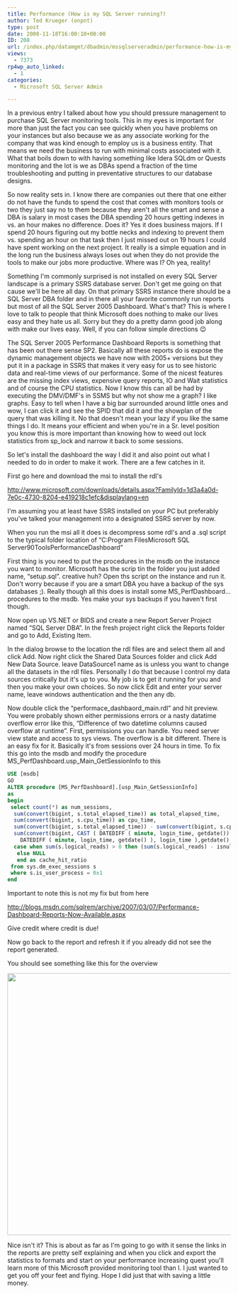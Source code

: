 ```yaml
---
title: Performance (How is my SQL Server running?)
author: Ted Krueger (onpnt)
type: post
date: 2008-11-18T16:00:10+00:00
ID: 208
url: /index.php/datamgmt/dbadmin/mssqlserveradmin/performance-how-is-my-sql-server-running/
views:
  - 7373
rp4wp_auto_linked:
  - 1
categories:
  - Microsoft SQL Server Admin

---
```

In a previous entry I talked about how you should pressure management to purchase SQL Server monitoring tools. This in my eyes is important for more than just the fact you can see quickly when you have problems on your instances but also because we as any associate working for the company that was kind enough to employ us is a business entity. That means we need the business to run with minimal costs associated with it. What that boils down to with having something like Idera SQLdm or Quests monitoring and the lot is we as DBAs spend a fraction of the time troubleshooting and putting in preventative structures to our database designs. 

So now reality sets in. I know there are companies out there that one either do not have the funds to spend the cost that comes with monitors tools or two they just say no to them because they aren't all the smart and sense a DBA is salary in most cases the DBA spending 20 hours getting indexes in vs. an hour makes no difference. Does it? Yes it does business majors. If I spend 20 hours figuring out my bottle necks and indexing to prevent them vs. spending an hour on that task then I just missed out on 19 hours I could have spent working on the next project. It really is a simple equation and in the long run the business always loses out when they do not provide the tools to make our jobs more productive. Where was I? Oh yea, reality! 

Something I'm commonly surprised is not installed on every SQL Server landscape is a primary SSRS database server. Don't get me going on that cause we'll be here all day. On that primary SSRS instance there should be a SQL Server DBA folder and in there all your favorite commonly run reports but most of all the SQL Server 2005 Dashboard. What's that? This is where I love to talk to people that think Microsoft does nothing to make our lives easy and they hate us all. Sorry but they do a pretty damn good job along with make our lives easy. Well, if you can follow simple directions 😉

The SQL Server 2005 Performance Dashboard Reports is something that has been out there sense SP2. Basically all these reports do is expose the dynamic management objects we have now with 2005+ versions but they put it in a package in SSRS that makes it very easy for us to see historic data and real-time views of our performance. Some of the nicest features are the missing index views, expensive query reports, IO and Wait statistics and of course the CPU statistics. Now I know this can all be had by executing the DMV/DMF's in SSMS but why not show me a graph? I like graphs. Easy to tell when I have a big bar surrounded around little ones and wow, I can click it and see the SPID that did it and the showplan of the query that was killing it. No that doesn't mean your lazy if you like the same things I do. It means your efficient and when you're in a Sr. level position you know this is more important than knowing how to weed out lock statistics from sp_lock and narrow it back to some sessions.

So let's install the dashboard the way I did it and also point out what I needed to do in order to make it work. There are a few catches in it.

First go here and download the msi to install the rdl's 

http://www.microsoft.com/downloads/details.aspx?FamilyId=1d3a4a0d-7e0c-4730-8204-e419218c1efc&displaylang=en

I'm assuming you at least have SSRS installed on your PC but preferably you've talked your management into a designated SSRS server by now.

When you run the msi all it does is decompress some rdl's and a .sql script to the typical folder location of “C:Program FilesMicrosoft SQL Server90ToolsPerformanceDashboard”

First thing is you need to put the procedures in the msdb on the instance you want to monitor. Microsoft has the scrip tin the folder you just added name, “setup.sql”. creative huh? Open ths script on the instance and run it. Don't worry because if you are a smart DBA you have a backup of the sys databases ;). Really though all this does is install some MS_PerfDashboard... procedures to the msdb. Yes make your sys backups if you haven't first though. 

Now open up VS.NET or BIDS and create a new Report Server Project named “SQL Server DBA”. In the fresh project right click the Reports folder and go to Add, Existing Item.

In the dialog browse to the location the rdl files are and select them all and click Add. Now right click the Shared Data Sources folder and click Add New Data Source. leave DataSource1 name as is unless you want to change all the datasets in the rdl files. Personally I do that because I control my data sources critically but it's up to you. My job is to get it running for you and then you make your own choices. So now click Edit and enter your server name, leave windows authentication and the then any db.

Now double click the “performace\_dashbaord\_main.rdl” and hit preview. You were probably shown either permissions errors or a nasty datatime overflow error like this, “Difference of two datetime columns caused overflow at runtime”. First, permissions you can handle. You need server view state and access to sys views. The overflow is a bit different. There is an easy fix for it. Basically it's from sessions over 24 hours in time. To fix this go into the msdb and modify the procedure MS\_PerfDashboard.usp\_Main_GetSessionInfo to this

```sql
USE [msdb]
GO
ALTER procedure [MS_PerfDashboard].[usp_Main_GetSessionInfo]
as
begin
 select count(*) as num_sessions,
  sum(convert(bigint, s.total_elapsed_time)) as total_elapsed_time,
  sum(convert(bigint, s.cpu_time)) as cpu_time, 
  sum(convert(bigint, s.total_elapsed_time)) - sum(convert(bigint, s.cpu_time)) as wait_time,
  sum(convert(bigint, CAST ( DATEDIFF ( minute, login_time, getdate()) AS BIGINT)*60000 + DATEDIFF ( millisecond, DATEADD ( minute,
    DATEDIFF ( minute, login_time, getdate() ), login_time ),getdate() ))) - sum(convert(bigint, s.total_elapsed_time)) as idle_connection_time,
  case when sum(s.logical_reads) > 0 then (sum(s.logical_reads) - isnull(sum(s.reads), 0)) / convert(float, sum(s.logical_reads))
   else NULL
   end as cache_hit_ratio
 from sys.dm_exec_sessions s
 where s.is_user_process = 0x1
end
```
Important to note this is not my fix but from here

http://blogs.msdn.com/sqlrem/archive/2007/03/07/Performance-Dashboard-Reports-Now-Available.aspx

Give credit where credit is due!

Now go back to the report and refresh it if you already did not see the report generated.
  
You should see something like this for the overview 

<div class="image_block">
  <img src="/wp-content/uploads/blogs/DataMgmt//ss_dashboard.gif" alt="" title="" width="989" height="590" />
</div>

Nice isn't it? This is about as far as I'm going to go with it sense the links in the reports are pretty self explaining and when you click and export the statistics to formats and start on your performance increasing quest you'll learn more of this Microsoft provided monitoring tool than I. I just wanted to get you off your feet and flying. Hope I did just that with saving a little money.